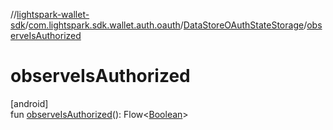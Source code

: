 //[lightspark-wallet-sdk](../../../index.md)/[com.lightspark.sdk.wallet.auth.oauth](../index.md)/[DataStoreOAuthStateStorage](index.md)/[observeIsAuthorized](observe-is-authorized.md)

# observeIsAuthorized

[android]\
fun [observeIsAuthorized](observe-is-authorized.md)(): Flow&lt;[Boolean](https://kotlinlang.org/api/latest/jvm/stdlib/kotlin/-boolean/index.html)&gt;
